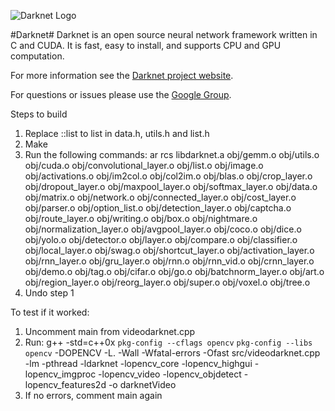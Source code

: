 ![Darknet Logo](http://pjreddie.com/media/files/darknet-black-small.png)

#Darknet#
Darknet is an open source neural network framework written in C and CUDA. It is fast, easy to install, and supports CPU and GPU computation.

For more information see the [Darknet project website](http://pjreddie.com/darknet).

For questions or issues please use the [Google Group](https://groups.google.com/forum/#!forum/darknet).

Steps to build

1) Replace ::list to list in data.h, utils.h and list.h
2) Make
3) Run the following commands:
ar rcs libdarknet.a obj/gemm.o obj/utils.o obj/cuda.o obj/convolutional_layer.o obj/list.o obj/image.o obj/activations.o obj/im2col.o obj/col2im.o obj/blas.o obj/crop_layer.o obj/dropout_layer.o obj/maxpool_layer.o obj/softmax_layer.o obj/data.o obj/matrix.o obj/network.o obj/connected_layer.o obj/cost_layer.o obj/parser.o obj/option_list.o obj/detection_layer.o obj/captcha.o obj/route_layer.o obj/writing.o obj/box.o obj/nightmare.o obj/normalization_layer.o obj/avgpool_layer.o obj/coco.o obj/dice.o obj/yolo.o obj/detector.o obj/layer.o obj/compare.o obj/classifier.o obj/local_layer.o obj/swag.o obj/shortcut_layer.o obj/activation_layer.o obj/rnn_layer.o obj/gru_layer.o obj/rnn.o obj/rnn_vid.o obj/crnn_layer.o obj/demo.o obj/tag.o obj/cifar.o obj/go.o obj/batchnorm_layer.o obj/art.o obj/region_layer.o obj/reorg_layer.o obj/super.o obj/voxel.o obj/tree.o 
4) Undo step 1

To test if it worked:
1) Uncomment main from videodarknet.cpp
2) Run:
g++ -std=c++0x `pkg-config --cflags opencv` `pkg-config --libs opencv` -DOPENCV -L. -Wall -Wfatal-errors -Ofast  src/videodarknet.cpp -lm -pthread  -ldarknet -lopencv_core -lopencv_highgui -lopencv_imgproc -lopencv_video -lopencv_objdetect -lopencv_features2d -o darknetVideo
3) If no errors, comment main again
